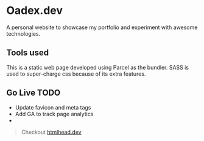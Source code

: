 # Oadex.dev
A personal website to showcase my portfolio and experiment with awesome technologies.

## Tools used
This is a static web page developed using Parcel as the bundler. SASS is used to super-charge css because of its extra features.

## Go Live TODO
- Update favicon and meta tags
- Add GA to track page analytics
- 

> Checkout [htmlhead.dev](https://htmlhead.dev/)